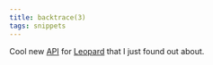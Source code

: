 ```yaml
---
title: backtrace(3)
tags: snippets
---
```


Cool new [API](http://www.wincent.com/knowledge-base/API) for [Leopard](http://www.wincent.com/knowledge-base/Leopard) that I just found out about.

